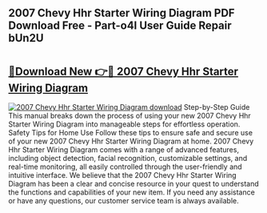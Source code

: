 ## 2007 Chevy Hhr Starter Wiring Diagram PDF Download Free - Part-o4I User Guide Repair bUn2U

# <h2><a href="http://dfpujl.blite.top/?on=2007+Chevy+Hhr+Starter+Wiring+Diagram">🔗Download New 👉🔴 2007 Chevy Hhr Starter Wiring Diagram</a></h2>

[![2007 Chevy Hhr Starter Wiring Diagram download](https://i.imgur.com/lujVjoI.png)](http://dfpujl.blite.top/?on=2007+Chevy+Hhr+Starter+Wiring+Diagram)
Step-by-Step Guide This manual breaks down the process of using your new 2007 Chevy Hhr Starter Wiring Diagram into manageable steps for effortless operation. Safety Tips for Home Use Follow these tips to ensure safe and secure use of your new 2007 Chevy Hhr Starter Wiring Diagram at home. 2007 Chevy Hhr Starter Wiring Diagram comes with a range of advanced features, including object detection, facial recognition, customizable settings, and real-time monitoring, all easily controlled through the user-friendly and intuitive interface. We believe that the 2007 Chevy Hhr Starter Wiring Diagram has been a clear and concise resource in your quest to understand the functions and capabilities of your new item. If you need any assistance or have any questions, our customer service team is always available.
